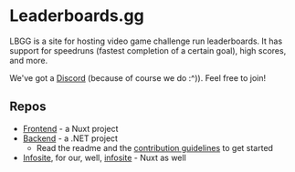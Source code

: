 # Leaderboards.gg

LBGG is a site for hosting video game challenge run leaderboards. It has support for speedruns (fastest completion of a certain goal), high scores, and more.

We've got a [Discord](https://discord.gg/d3JD8nsD) (because of course we do :^)). Feel free to join!

## Repos

* [Frontend](https://github.com/leaderboardsgg/leaderboard-site) - a Nuxt project
* [Backend](https://github.com/leaderboardsgg/leaderboard-backend) - a .NET project
    * Read the readme and the [contribution guidelines](github.com/leaderboardsgg/leaderboard-backend/wiki#for-contributing) to get started
* [Infosite](https://github.com/leaderboardsgg/infosite), for our, well, [infosite](https://info.leaderboards.gg) - Nuxt as well
